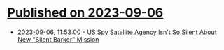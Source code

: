 # [Published on 2023-09-06](index.md)

* [2023-09-06, 11:53:00](https://soylentnews.org/article.pl?sid=23/09/05/0130228&from=rss) - [US Spy Satellite Agency Isn't So Silent About New \"Silent Barker\" Mission](https://soylentnews.org/article.pl?sid=23/09/05/0130228&from=rss)
